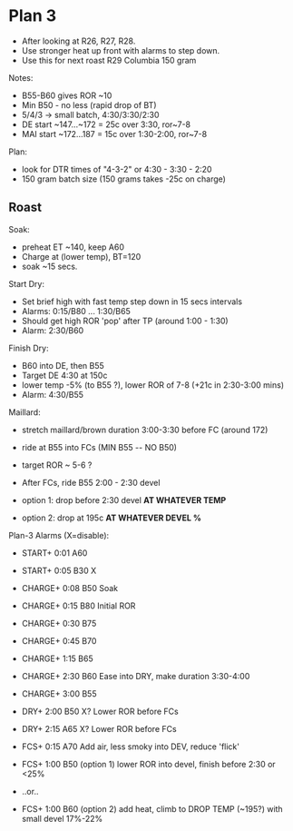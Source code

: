 
# Plan 3

 - After looking at R26, R27, R28.
 - Use stronger heat up front with alarms to step down.
 - Use this for next roast R29 Columbia 150 gram

Notes:
 - B55-B60 gives ROR ~10
 - Min B50 - no less (rapid drop of BT)
 - 5/4/3 -> small batch, 4:30/3:30/2:30
 - DE start ~147...~172 = 25c over 3:30, ror~7-8
 - MAI start ~172...187 = 15c over 1:30-2:00, ror~7-8

Plan:
 - look for DTR times of "4-3-2" or 4:30 - 3:30 - 2:20
 - 150 gram batch size (150 grams takes -25c on charge)

## Roast

Soak:
 - preheat ET ~140, keep A60
 - Charge at (lower temp), BT=120
 - soak ~15 secs.

Start Dry:
 - Set brief high with fast temp step down in 15 secs intervals
 - Alarms: 0:15/B80 ... 1:30/B65
 - Should get high ROR 'pop' after TP (around 1:00 - 1:30)
 - Alarm: 2:30/B60

Finish Dry:
 - B60 into DE, then B55
 - Target DE 4:30 at 150c
 - lower temp -5% (to B55 ?), lower ROR of 7-8 (+21c in 2:30-3:00 mins)
 - Alarm: 4:30/B55

Maillard:
 - stretch maillard/brown duration 3:00-3:30 before FC (around 172)
 - ride at B55 into FCs (MIN B55 -- NO B50)
 - target ROR ~ 5-6 ?
 - After FCs, ride B55 2:00 - 2:30 devel

 - option 1: drop before 2:30 devel **AT WHATEVER TEMP**
 - option 2: drop at 195c  **AT WHATEVER DEVEL %**

Plan-3 Alarms (X=disable):
 - START+  0:01 A60
 - START+  0:05 B30  X

 - CHARGE+ 0:08 B50  Soak
 - CHARGE+ 0:15 B80  Initial ROR
 - CHARGE+ 0:30 B75
 - CHARGE+ 0:45 B70
 - CHARGE+ 1:15 B65

 - CHARGE+ 2:30 B60  Ease into DRY, make duration 3:30-4:00
 - CHARGE+ 3:00 B55

 - DRY+    2:00 B50  X?     Lower ROR before FCs
 - DRY+    2:15 A65  X?     Lower ROR before FCs

 - FCS+    0:15 A70  Add air, less smoky into DEV, reduce 'flick'

 - FCS+    1:00 B50  (option 1) lower ROR into devel, finish before 2:30 or <25%
 - ..or..
 - FCS+    1:00 B60  (option 2) add heat, climb to DROP TEMP (~195?) with small devel 17%-22%

